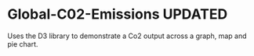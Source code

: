 # Global-C02-Emissions UPDATED

Uses the D3 library to demonstrate a Co2 output across a graph, map and pie chart. </br>
